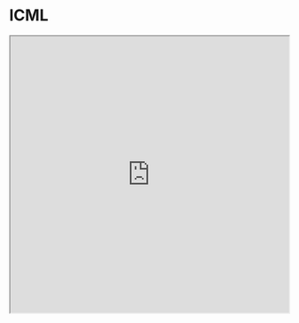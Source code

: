 # ICML
<iframe src="https://github.com/Ritayiyi/ICML/blob/main/ICML_rebuttal.pdf" width="100%" height="500px"></iframe>
